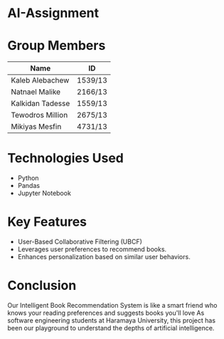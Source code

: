 # AI-Assignment


# Group Members

| Name              | ID       |
| ----------------- | -------- |
| Kaleb Alebachew   | 1539/13  |
| Natnael Malike    | 2166/13  |
| Kalkidan Tadesse  | 1559/13  |
| Tewodros Million  | 2675/13  |
| Mikiyas Mesfin    | 4731/13  |


# Technologies Used

- Python
- Pandas
- Jupyter Notebook

# Key Features
- User-Based Collaborative Filtering (UBCF)
- Leverages user preferences to recommend books.
- Enhances personalization based on similar user behaviors.

# Conclusion
Our Intelligent Book Recommendation System is like a smart friend who knows your reading preferences and suggests books you'll love 
As software engineering students at Haramaya University, this project has been our playground to understand the depths of artificial intelligence.




